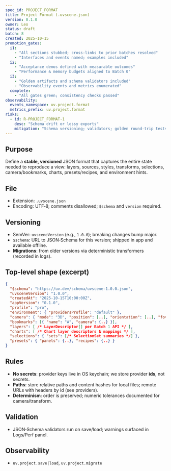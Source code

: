 ```yaml
---
spec_id: PROJECT_FORMAT
title: Project Format (.uvscene.json)
version: 0.1.0
owner: Leo
status: draft
batch: 8
created: 2025-10-15
promotion_gates:
  i1:
    - "All sections stubbed; cross-links to prior batches resolved"
    - "Interfaces and events named; examples included"
  i2:
    - "Acceptance demos defined with measurable outcomes"
    - "Performance & memory budgets aligned to Batch 0"
  i3:
    - "Golden artifacts and schema validators included"
    - "Observability events and metrics enumerated"
  complete:
    - "All gates green; consistency checks passed"
observability:
  events_namespace: uv.project.format
  metrics_prefix: uv.project.format
risks:
  - id: R-PROJECT_FORMAT-1
    desc: "Schema drift or lossy exports"
    mitigation: "Schema versioning; validators; golden round-trip tests"
---
```


## Purpose
Define a **stable, versioned** JSON format that captures the entire state needed to
reproduce a view: layers, sources, styles, transforms, selections, camera/bookmarks,
charts, presets/recipes, and environment hints.

## File
- Extension: `.uvscene.json`
- Encoding: UTF‑8; comments disallowed; `$schema` and `version` required.

## Versioning
- SemVer: `uvsceneVersion` (e.g., `1.0.0`); breaking changes bump major.
- `$schema`: URL to JSON‑Schema for this version; shipped in app and available offline.
- **Migrations**: from older versions via deterministic transformers (recorded in logs).

## Top‑level shape (excerpt)
```json
{
  "$schema": "https://uv.dev/schema/uvscene-1.0.0.json",
  "uvsceneVersion": "1.0.0",
  "createdAt": "2025-10-15T10:00:00Z",
  "appVersion": "0.1.0",
  "profile": "pro",
  "environment": { "providersProfile": "default" },
  "camera": { "mode": "3D", "position": [..], "orientation": [..], "fov": 50 },
  "bookmarks": [{ "name": "A", "camera": {..} }],
  "layers": [ /* LayerDescriptor[] per Batch 1 API */ ],
  "charts": [ /* Chart layer descriptors & mappings */ ],
  "selections": { "sets": [/* SelectionSet summaries */] },
  "presets": { "panels": {..}, "recipes": {..} }
}
```

## Rules
- **No secrets**: provider keys live in OS keychain; we store provider **ids**, not secrets.
- **Paths**: store relative paths and content hashes for local files; remote URLs with headers by id (see providers).
- **Determinism**: order is preserved; numeric tolerances documented for camera/transform.

## Validation
- JSON‑Schema validators run on save/load; warnings surfaced in Logs/Perf panel.

## Observability
- `uv.project.save|load`, `uv.project.migrate`
